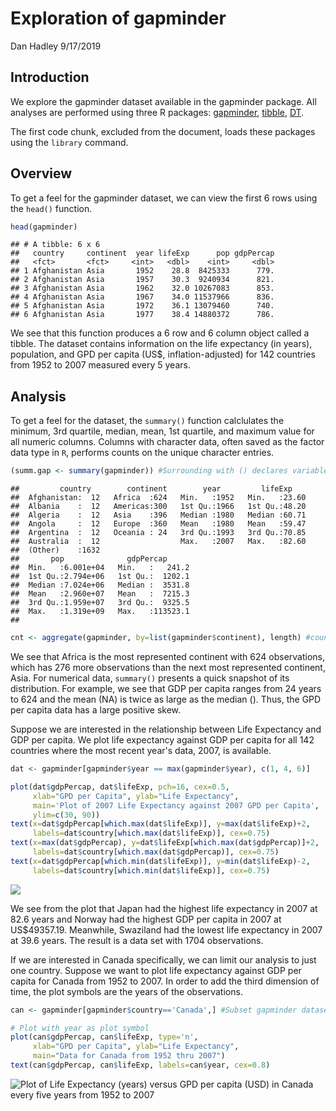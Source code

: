 Exploration of gapminder
================
Dan Hadley
9/17/2019

Introduction
------------

We explore the gapminder dataset available in the gapminder package. All analyses are performed using three R packages: [gapminder](https://cran.r-project.org/web/packages/gapminder/index.html), [tibble](https://cran.r-project.org/web/packages/tibble/index.html), [DT](https://cran.r-project.org/web/packages/DT/index.html).

The first code chunk, excluded from the document, loads these packages using the `library` command.

Overview
--------

To get a feel for the gapminder dataset, we can view the first 6 rows using the `head()` function.

``` r
head(gapminder)
```

    ## # A tibble: 6 x 6
    ##   country     continent  year lifeExp      pop gdpPercap
    ##   <fct>       <fct>     <int>   <dbl>    <int>     <dbl>
    ## 1 Afghanistan Asia       1952    28.8  8425333      779.
    ## 2 Afghanistan Asia       1957    30.3  9240934      821.
    ## 3 Afghanistan Asia       1962    32.0 10267083      853.
    ## 4 Afghanistan Asia       1967    34.0 11537966      836.
    ## 5 Afghanistan Asia       1972    36.1 13079460      740.
    ## 6 Afghanistan Asia       1977    38.4 14880372      786.

We see that this function produces a 6 row and 6 column object called a tibble. The dataset contains information on the life expectancy (in years), population, and GPD per capita (US$, inflation-adjusted) for 142 countries from 1952 to 2007 measured every 5 years.

Analysis
--------

To get a feel for the dataset, the `summary()` function calclulates the minimum, 3rd quartile, median, mean, 1st quartile, and maximum value for all numeric columns. Columns with character data, often saved as the factor data type in `R`, performs counts on the unique character entries.

``` r
(summ.gap <- summary(gapminder)) #Surrounding with () declares variable and prints value(s)
```

    ##         country        continent        year         lifeExp     
    ##  Afghanistan:  12   Africa  :624   Min.   :1952   Min.   :23.60  
    ##  Albania    :  12   Americas:300   1st Qu.:1966   1st Qu.:48.20  
    ##  Algeria    :  12   Asia    :396   Median :1980   Median :60.71  
    ##  Angola     :  12   Europe  :360   Mean   :1980   Mean   :59.47  
    ##  Argentina  :  12   Oceania : 24   3rd Qu.:1993   3rd Qu.:70.85  
    ##  Australia  :  12                  Max.   :2007   Max.   :82.60  
    ##  (Other)    :1632                                                
    ##       pop              gdpPercap       
    ##  Min.   :6.001e+04   Min.   :   241.2  
    ##  1st Qu.:2.794e+06   1st Qu.:  1202.1  
    ##  Median :7.024e+06   Median :  3531.8  
    ##  Mean   :2.960e+07   Mean   :  7215.3  
    ##  3rd Qu.:1.959e+07   3rd Qu.:  9325.5  
    ##  Max.   :1.319e+09   Max.   :113523.1  
    ## 

``` r
cnt <- aggregate(gapminder, by=list(gapminder$continent), length) #counts observations by continent
```

We see that Africa is the most represented continent with 624 observations, which has 276 more observations than the next most represented continent, Asia. For numerical data, `summary()` presents a quick snapshot of its distribution. For example, we see that GDP per capita ranges from 24 years to 624 and the mean (NA) is twice as large as the median (). Thus, the GPD per capita data has a large positive skew.

Suppose we are interested in the relationship between Life Expectancy and GDP per capita. We plot life expectancy against GDP per capita for all 142 countries where the most recent year's data, 2007, is available.

``` r
dat <- gapminder[gapminder$year == max(gapminder$year), c(1, 4, 6)]

plot(dat$gdpPercap, dat$lifeExp, pch=16, cex=0.5,
     xlab="GPD per Capita", ylab="Life Expectancy",
     main='Plot of 2007 Life Expectancy against 2007 GPD per Capita',
     ylim=c(30, 90))
text(x=dat$gdpPercap[which.max(dat$lifeExp)], y=max(dat$lifeExp)+2,
     labels=dat$country[which.max(dat$lifeExp)], cex=0.75)
text(x=max(dat$gdpPercap), y=dat$lifeExp[which.max(dat$gdpPercap)]+2,
     labels=dat$country[which.max(dat$gdpPercap)], cex=0.75)
text(x=dat$gdpPercap[which.min(dat$lifeExp)], y=min(dat$lifeExp)-2,
     labels=dat$country[which.min(dat$lifeExp)], cex=0.75)
```

![](hw01_gapminder_files/figure-markdown_github/unnamed-chunk-2-1.png)

We see from the plot that Japan had the highest life expectancy in 2007 at 82.6 years and Norway had the highest GDP per capita in 2007 at US$49357.19. Meanwhile, Swaziland had the lowest life expectancy in 2007 at 39.6 years. The result is a data set with 1704 observations.

If we are interested in Canada specifically, we can limit our analysis to just one country. Suppose we want to plot life expectancy against GDP per capita for Canada from 1952 to 2007. In order to add the third dimension of time, the plot symbols are the years of the observations.

``` r
can <- gapminder[gapminder$country=='Canada',] #Subset gapminder dataset to Canada's observations

# Plot with year as plot symbol
plot(can$gdpPercap, can$lifeExp, type='n',
     xlab="GPD per Capita", ylab="Life Expectancy",
     main="Data for Canada from 1952 thru 2007")
text(can$gdpPercap, can$lifeExp, labels=can$year, cex=0.8)
```

![Plot of Life Expectancy (years) versus GPD per capita (USD) in Canada every five years from 1952 to 2007](hw01_gapminder_files/figure-markdown_github/plot-1.png)
